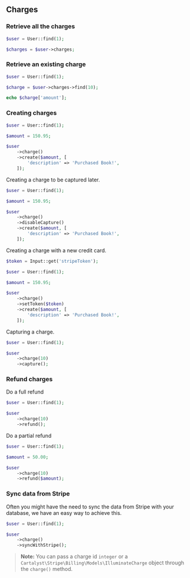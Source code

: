## Charges

### Retrieve all the charges

```php
$user = User::find(1);

$charges = $user->charges;
```

### Retrieve an existing charge

```php
$user = User::find(1);

$charge = $user->charges->find(10);

echo $charge['amount'];
```

### Creating charges

```php
$user = User::find(1);

$amount = 150.95;

$user
	->charge()
	->create($amount, [
		'description' => 'Purchased Book!',
	]);
```

Creating a charge to be captured later.

```php
$user = User::find(1);

$amount = 150.95;

$user
	->charge()
	->disableCapture()
	->create($amount, [
		'description' => 'Purchased Book!',
	]);
```

Creating a charge with a new credit card.

```php
$token = Input::get('stripeToken');

$user = User::find(1);

$amount = 150.95;

$user
	->charge()
	->setToken($token)
	->create($amount, [
		'description' => 'Purchased Book!',
	]);
```

Capturing a charge.

```php
$user = User::find(1);

$user
	->charge(10)
	->capture();
```

### Refund charges

Do a full refund

```php
$user = User::find(1);

$user
    ->charge(10)
    ->refund();
```

Do a partial refund

```php
$user = User::find(1);

$amount = 50.00;

$user
    ->charge(10)
    ->refund($amount);
```

### Sync data from Stripe

Often you might have the need to sync the data from Stripe with your database, we have an easy way to achieve this.

```php
$user = User::find(1);

$user
	->charge()
	->syncWithStripe();
```

> **Note:** You can pass a charge id `integer` or a `Cartalyst\Stripe\Billing\Models\IlluminateCharge` object through the `charge()` method.
